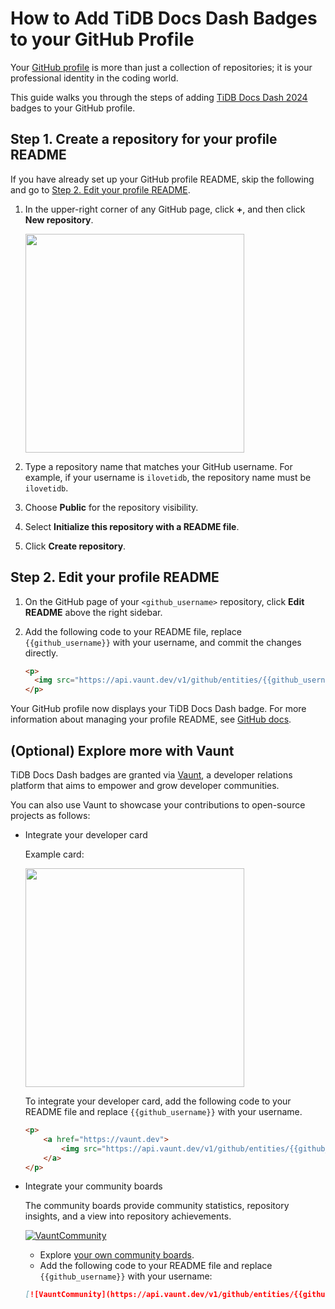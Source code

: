 # How to Add TiDB Docs Dash Badges to your GitHub Profile

Your [GitHub profile](https://docs.github.com/en/account-and-profile/setting-up-and-managing-your-github-profile/customizing-your-profile/about-your-profile) is more than just a collection of repositories; it is your professional identity in the coding world.

This guide walks you through the steps of adding [TiDB Docs Dash 2024](https://www.pingcap.com/event/tidb-docs-dash/) badges to your GitHub profile.

## Step 1. Create a repository for your profile README

If you have already set up your GitHub profile README, skip the following and go to [Step 2. Edit your profile README](#step-2-edit-your-profile-readme).

1. In the upper-right corner of any GitHub page, click **+**, and then click **New repository**.

    <img src="https://docs.github.com/assets/cb-34248/mw-1440/images/help/repository/repo-create-global-nav-update.webp" width="350" />

2. Type a repository name that matches your GitHub username. For example, if your username is `ilovetidb`, the repository name must be `ilovetidb`.
3. Choose **Public** for the repository visibility.
4. Select **Initialize this repository with a README file**.
5. Click **Create repository**.

## Step 2. Edit your profile README

1. On the GitHub page of your `<github_username>` repository, click **Edit README** above the right sidebar.
2. Add the following code to your README file, replace `{{github_username}}` with your username, and commit the changes directly.

    ```HTML
    <p>
      <img src="https://api.vaunt.dev/v1/github/entities/{{github_username}}/achievements?format=svg&limit=3" width="350" />
    </p>
    ```

 Your GitHub profile now displays your TiDB Docs Dash badge. For more information about managing your profile README, see [GitHub docs](https://docs.github.com/en/account-and-profile/setting-up-and-managing-your-github-profile/customizing-your-profile/managing-your-profile-readme).

## (Optional) Explore more with Vaunt

TiDB Docs Dash badges are granted via [Vaunt](https://vaunt.dev/), a developer relations platform that aims to empower and grow developer communities.

You can also use Vaunt to showcase your contributions to open-source projects as follows:

- Integrate your developer card

    Example card:

    <p>
        <a href="https://vaunt.dev">
            <img src="https://api.vaunt.dev/v1/github/entities/jeff1010322/contributions?format=svg" width="350" />
        </a>
    </p>

    To integrate your developer card, add the following code to your README file and replace `{{github_username}}` with your username.

    ```HTML
    <p>
        <a href="https://vaunt.dev">
            <img src="https://api.vaunt.dev/v1/github/entities/{{github_username}}/contributions?format=svg" width="350" />
        </a>
    </p>
    ```

- Integrate your community boards

    The community boards provide community statistics, repository insights, and a view into repository achievements.

    [![VauntCommunity](https://api.vaunt.dev/v1/github/entities/pingcap/badges/community)](https://community.vaunt.dev/board/pingcap)

    - Explore [your own community boards](https://community.vaunt.dev/).
    - Add the following code to your README file and replace `{{github_username}}` with your username:

    ```Markdown
    [![VauntCommunity](https://api.vaunt.dev/v1/github/entities/{{github_username}}/badges/community)](https://community.vaunt.dev/board/{{github_username}})
    ```

